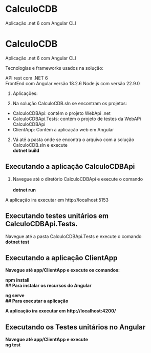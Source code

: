 # CalculoCDB
Aplicação .net 6 com Angular CLI

# CalculoCDB
Aplicação .net 6 com Angular CLI

Tecnologias e frameworks usados na solução:

API rest com .NET 6 <br />
FrontEnd com Angular versão 18.2.6  Node.js com versão 22.9.0<br />

1. Aplicações:

2. Na solução CalculoCDB.sln se encontram os projetos: <br />

 - CalculoCDBApi: contém o projeto WebApi .net <br />
 - CalculoCDBApi.Tests: contém o projeto de testes da WebAPi CalculoCDBApi <br />
 - ClientApp: Contém a aplicação web em Angular <br />

2. Vá até a pasta onde se encontra o arquivo com a solução CalculoCDB.sln e execute <br />
<b>dotnet build</b> 

## Executando a aplicação CalculoCDBApi

1. Navegue até o diretório CalculoCDBApi e execute o comando <br />  
<b> dotnet run </b>  <br />

A aplicação ira executar em http://localhost:5153 <br />

## Executando testes unitários em CalculoCDBApi.Tests. 

Navegue até a pasta CalculoCDBApi.Tests e execute o comando  <br />
<b> dotnet test<br />

## Executando a aplicação ClientApp

Navegue até app/ClientApp e execute os comandos: <br /> 

<b> npm install </b>  <br /> ## Para instalar os recursos do Angular

<b> ng serve </b>  <br /> ## Para executar a aplicação

A aplicação ira executar em http://localhost:4200/ <br />

## Executando os Testes unitários no Angular

Navegue até app/ClientApp e execute  <br /> 
<b> ng test </b>  <br />